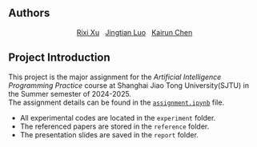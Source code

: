 ## Authors

<p align ="center">
  <a href="https://github.com/your_username1">Rixi Xu</a>&nbsp;&nbsp;
  <a href="https://github.com/daybreaksjtu">Jingtian Luo</a>&nbsp;&nbsp;
  <a href="https://github.com/xiaoli11155">Kairun Chen</a>
</p>

## Project Introduction

This project is the major assignment for the _Artificial Intelligence Programming Practice_ course at Shanghai Jiao Tong University(SJTU) in the Summer semester of 2024-2025.  
The assignment details can be found in the [`assignment.ipynb`](assignment.ipynb) file.

- All experimental codes are located in the `experiment` folder.
- The referenced papers are stored in the `reference` folder.
- The presentation slides are saved in the `report` folder.
